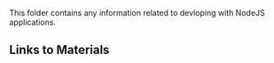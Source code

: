 This folder contains any information related to devloping with NodeJS applications.

## Links to Materials